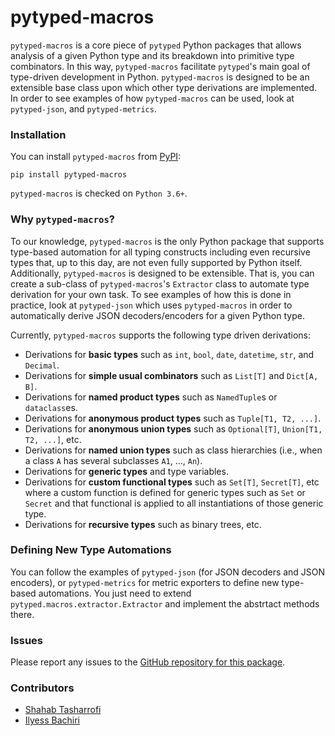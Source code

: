 # pytyped-macros

`pytyped-macros` is a core piece of `pytyped` Python packages that allows analysis of a given Python type and its breakdown into primitive type combinators.
In this way, `pytyped-macros` facilitate `pytyped`'s main goal of type-driven development in Python.
`pytyped-macros` is designed to be an extensible base class upon which other type derivations are implemented. 
In order to see examples of how `pytyped-macros` can be used, look at `pytyped-json`, and `pytyped-metrics`.

### Installation

You can install `pytyped-macros` from [PyPI](https://pypi.org/):

```
pip install pytyped-macros
```

`pytyped-macros` is checked on `Python 3.6+`.

### Why `pytyped-macros`?

To our knowledge, `pytyped-macros` is the only Python package that supports type-based automation for all typing constructs including even recursive types that, up to this day, are not even fully supported by Python itself.
Additionally, `pytyped-macros` is designed to be extensible.
That is, you can create a sub-class of `pytyped-macros`'s `Extractor` class to automate type derivation for your own task.
To see examples of how this is done in practice, look at `pytyped-json` which uses `pytyped-macros` in order to automatically derive JSON decoders/encoders for a given Python type.

Currently, `pytyped-macros` supports the following type driven derivations:
- Derivations for **basic types** such as `int`, `bool`, `date`, `datetime`, `str`, and `Decimal`.
- Derivations for **simple usual combinators** such as `List[T]` and `Dict[A, B]`.
- Derivations for **named product types** such as `NamedTuple`s or `dataclass`es.
- Derivations for **anonymous product types** such as `Tuple[T1, T2, ...]`.
- Derivations for **anonymous union types** such as `Optional[T]`, `Union[T1, T2, ...]`, etc.
- Derivations for **named union types** such as class hierarchies (i.e., when a class `A` has several subclasses `A1`, ..., `An`).
- Derivations for **generic types** and type variables.
- Derivations for **custom functional types** such as `Set[T]`, `Secret[T]`, etc where a custom function is defined for generic types such as `Set` or `Secret` and that functional is applied to all instantiations of those generic type.
- Derivations for **recursive types** such as binary trees, etc.

### Defining New Type Automations

You can follow the examples of `pytyped-json` (for JSON decoders and JSON encoders), or `pytyped-metrics` for metric exporters to define new type-based automations.
You just need to extend `pytyped.macros.extractor.Extractor` and implement the abstrtact methods there.

### Issues

Please report any issues to the [GitHub repository for this package](https://github.com/stasharrofi/pytyped).

### Contributors

- [Shahab Tasharrofi](mailto:shahab.tasharrofi@gmail.com)
- [Ilyess Bachiri](mailto:bachiri.ilyess@gmail.com)
